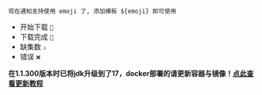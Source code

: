 `现在通知支持使用 emoji 了, 添加模板 ${emoji} 即可使用`

- 开始下载 `🎈`
- 下载完成 `🎉`
- 缺集数 `⚠`
- 错误 `❌`

**在1.1.300版本时已将jdk升级到了17，docker部署的请更新容器与镜像！[点此查看更新教程](https://github.com/wushuo894/ani-rss/discussions/204)**

